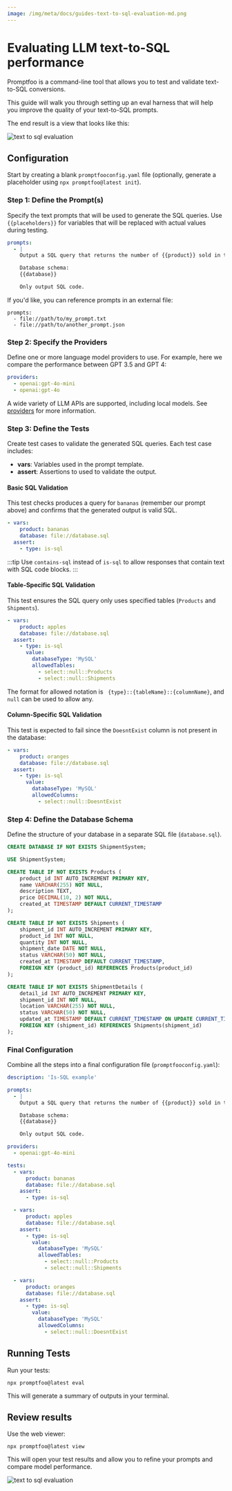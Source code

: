 ```yaml
---
image: /img/meta/docs/guides-text-to-sql-evaluation-md.png
---
```


# Evaluating LLM text-to-SQL performance

Promptfoo is a command-line tool that allows you to test and validate text-to-SQL conversions.

This guide will walk you through setting up an eval harness that will help you improve the quality of your text-to-SQL prompts.

The end result is a view that looks like this:

![text to sql evaluation](/img/docs/text-to-sql-eval.png)

## Configuration

Start by creating a blank `promptfooconfig.yaml` file (optionally, generate a placeholder using `npx promptfoo@latest init`).

### Step 1: Define the Prompt(s)

Specify the text prompts that will be used to generate the SQL queries. Use `{{placeholders}}` for variables that will be replaced with actual values during testing.

```yaml
prompts:
  - |
    Output a SQL query that returns the number of {{product}} sold in the last month.

    Database schema:
    {{database}}

    Only output SQL code.
```

If you'd like, you can reference prompts in an external file:

```yaml:
prompts:
  - file://path/to/my_prompt.txt
  - file://path/to/another_prompt.json
```

### Step 2: Specify the Providers

Define one or more language model providers to use. For example, here we compare the performance between GPT 3.5 and GPT 4:

```yaml
providers:
  - openai:gpt-4o-mini
  - openai:gpt-4o
```

A wide variety of LLM APIs are supported, including local models. See [providers](/docs/providers) for more information.

### Step 3: Define the Tests

Create test cases to validate the generated SQL queries. Each test case includes:

- **vars**: Variables used in the prompt template.
- **assert**: Assertions to used to validate the output.

#### Basic SQL Validation

This test checks produces a query for `bananas` (remember our prompt above) and confirms that the generated output is valid SQL.

```yaml
- vars:
    product: bananas
    database: file://database.sql
  assert:
    - type: is-sql
```

:::tip
Use `contains-sql` instead of `is-sql` to allow responses that contain text with SQL code blocks.
:::

#### Table-Specific SQL Validation

This test ensures the SQL query only uses specified tables (`Products` and `Shipments`).

```yaml
- vars:
    product: apples
    database: file://database.sql
  assert:
    - type: is-sql
      value:
        databaseType: 'MySQL'
        allowedTables:
          - select::null::Products
          - select::null::Shipments
```

The format for allowed notation is ` {type}::{tableName}::{columnName}`, and `null` can be used to allow any.

#### Column-Specific SQL Validation

This test is expected to fail since the `DoesntExist` column is not present in the database:

```yaml
- vars:
    product: oranges
    database: file://database.sql
  assert:
    - type: is-sql
      value:
        databaseType: 'MySQL'
        allowedColumns:
          - select::null::DoesntExist
```

### Step 4: Define the Database Schema

Define the structure of your database in a separate SQL file (`database.sql`).

```sql
CREATE DATABASE IF NOT EXISTS ShipmentSystem;

USE ShipmentSystem;

CREATE TABLE IF NOT EXISTS Products (
    product_id INT AUTO_INCREMENT PRIMARY KEY,
    name VARCHAR(255) NOT NULL,
    description TEXT,
    price DECIMAL(10, 2) NOT NULL,
    created_at TIMESTAMP DEFAULT CURRENT_TIMESTAMP
);

CREATE TABLE IF NOT EXISTS Shipments (
    shipment_id INT AUTO_INCREMENT PRIMARY KEY,
    product_id INT NOT NULL,
    quantity INT NOT NULL,
    shipment_date DATE NOT NULL,
    status VARCHAR(50) NOT NULL,
    created_at TIMESTAMP DEFAULT CURRENT_TIMESTAMP,
    FOREIGN KEY (product_id) REFERENCES Products(product_id)
);

CREATE TABLE IF NOT EXISTS ShipmentDetails (
    detail_id INT AUTO_INCREMENT PRIMARY KEY,
    shipment_id INT NOT NULL,
    location VARCHAR(255) NOT NULL,
    status VARCHAR(50) NOT NULL,
    updated_at TIMESTAMP DEFAULT CURRENT_TIMESTAMP ON UPDATE CURRENT_TIMESTAMP,
    FOREIGN KEY (shipment_id) REFERENCES Shipments(shipment_id)
);
```

### Final Configuration

Combine all the steps into a final configuration file (`promptfooconfig.yaml`):

```yaml
description: 'Is-SQL example'

prompts:
  - |
    Output a SQL query that returns the number of {{product}} sold in the last month.

    Database schema:
    {{database}}

    Only output SQL code.

providers:
  - openai:gpt-4o-mini

tests:
  - vars:
      product: bananas
      database: file://database.sql
    assert:
      - type: is-sql

  - vars:
      product: apples
      database: file://database.sql
    assert:
      - type: is-sql
        value:
          databaseType: 'MySQL'
          allowedTables:
            - select::null::Products
            - select::null::Shipments

  - vars:
      product: oranges
      database: file://database.sql
    assert:
      - type: is-sql
        value:
          databaseType: 'MySQL'
          allowedColumns:
            - select::null::DoesntExist
```

## Running Tests

Run your tests:

```
npx promptfoo@latest eval
```

This will generate a summary of outputs in your terminal.

## Review results

Use the web viewer:

```
npx promptfoo@latest view
```

This will open your test results and allow you to refine your prompts and compare model performance.

![text to sql evaluation](/img/docs/text-to-sql-eval.png)
